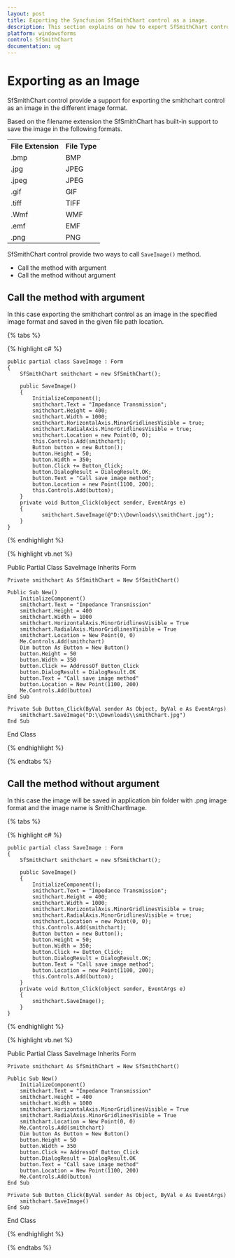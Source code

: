 ```yaml
---
layout: post
title: Exporting the Syncfusion SfSmithChart control as a image.
description: This section explains on how to export SfSmithChart control as an image file in different format.
platform: windowsforms
control: SfSmithChart
documentation: ug
---
```


# Exporting as an Image

SfSmithChart control provide a support for exporting the smithchart control as an image in the different image format. 

Based on the filename extension the SfSmithChart has built-in support to save the image in the following formats.

<table>
<tr>
<th>
File Extension</th><th>
File Type</th></tr>
<tr>
<td>
.bmp</td><td>
BMP</td></tr>
<tr>
<td>
.jpg</td><td>
JPEG</td></tr>
<tr>
<td>
.jpeg</td><td>
JPEG</td></tr>
<tr>
<td>
.gif</td><td>
GIF</td></tr>
<tr>
<td>
.tiff</td><td>
TIFF</td></tr>
<tr>
<td>
.Wmf</td><td>
WMF</td></tr>
<tr>
<td>
.emf</td><td>
EMF</td></tr>
<tr>
<td>
.png</td><td>
PNG</td></tr>
<tr>
</table>

SfSmithChart control provide two ways to call `SaveImage()` method.

* Call the method with argument
* Call the method without argument

## Call the method with argument

In this case exporting  the smithchart control as an image in the specified image format and saved in the given file path location.

{% tabs %}

{% highlight c# %}

    public partial class SaveImage : Form
    {
        SfSmithChart smithchart = new SfSmithChart();

        public SaveImage()
        {
            InitializeComponent();
            smithchart.Text = "Impedance Transmission";
            smithchart.Height = 400;
            smithchart.Width = 1000;
            smithchart.HorizontalAxis.MinorGridlinesVisible = true;
            smithchart.RadialAxis.MinorGridlinesVisible = true;
            smithchart.Location = new Point(0, 0);
            this.Controls.Add(smithchart);
            Button button = new Button();
            button.Height = 50;
            button.Width = 350;
            button.Click += Button_Click;
            button.DialogResult = DialogResult.OK;
            button.Text = "Call save image method";
            button.Location = new Point(1100, 200);
            this.Controls.Add(button);
        }
        private void Button_Click(object sender, EventArgs e)
        {
               smithchart.SaveImage(@"D:\\Downloads\\smithChart.jpg");
        }
    }

{% endhighlight %}

{% highlight vb.net %}

Public Partial Class SaveImage
    Inherits Form

    Private smithchart As SfSmithChart = New SfSmithChart()

    Public Sub New()
        InitializeComponent()
        smithchart.Text = "Impedance Transmission"
        smithchart.Height = 400
        smithchart.Width = 1000
        smithchart.HorizontalAxis.MinorGridlinesVisible = True
        smithchart.RadialAxis.MinorGridlinesVisible = True
        smithchart.Location = New Point(0, 0)
        Me.Controls.Add(smithchart)
        Dim button As Button = New Button()
        button.Height = 50
        button.Width = 350
        button.Click += AddressOf Button_Click
        button.DialogResult = DialogResult.OK
        button.Text = "Call save image method"
        button.Location = New Point(1100, 200)
        Me.Controls.Add(button)
    End Sub

    Private Sub Button_Click(ByVal sender As Object, ByVal e As EventArgs)
        smithchart.SaveImage("D:\\Downloads\\smithChart.jpg")
    End Sub
End Class

{% endhighlight %}

{% endtabs %}

## Call the method without argument

In this case the image will be saved in application bin folder with .png image format and the image name is SmithChartImage. 

{% tabs %}

{% highlight c# %}

    public partial class SaveImage : Form
    {
        SfSmithChart smithchart = new SfSmithChart();

        public SaveImage()
        {
            InitializeComponent();
            smithchart.Text = "Impedance Transmission";
            smithchart.Height = 400;
            smithchart.Width = 1000;
            smithchart.HorizontalAxis.MinorGridlinesVisible = true;
            smithchart.RadialAxis.MinorGridlinesVisible = true;
            smithchart.Location = new Point(0, 0);
            this.Controls.Add(smithchart);
            Button button = new Button();
            button.Height = 50;
            button.Width = 350;
            button.Click += Button_Click;
            button.DialogResult = DialogResult.OK;
            button.Text = "Call save image method";
            button.Location = new Point(1100, 200);
            this.Controls.Add(button);
        }
        private void Button_Click(object sender, EventArgs e)
        {
            smithchart.SaveImage();
        }
    }

{% endhighlight %}

{% highlight vb.net %}

Public Partial Class SaveImage
    Inherits Form

    Private smithchart As SfSmithChart = New SfSmithChart()

    Public Sub New()
        InitializeComponent()
        smithchart.Text = "Impedance Transmission"
        smithchart.Height = 400
        smithchart.Width = 1000
        smithchart.HorizontalAxis.MinorGridlinesVisible = True
        smithchart.RadialAxis.MinorGridlinesVisible = True
        smithchart.Location = New Point(0, 0)
        Me.Controls.Add(smithchart)
        Dim button As Button = New Button()
        button.Height = 50
        button.Width = 350
        button.Click += AddressOf Button_Click
        button.DialogResult = DialogResult.OK
        button.Text = "Call save image method"
        button.Location = New Point(1100, 200)
        Me.Controls.Add(button)
    End Sub

    Private Sub Button_Click(ByVal sender As Object, ByVal e As EventArgs)
        smithchart.SaveImage()
    End Sub
End Class

{% endhighlight %}

{% endtabs %}

